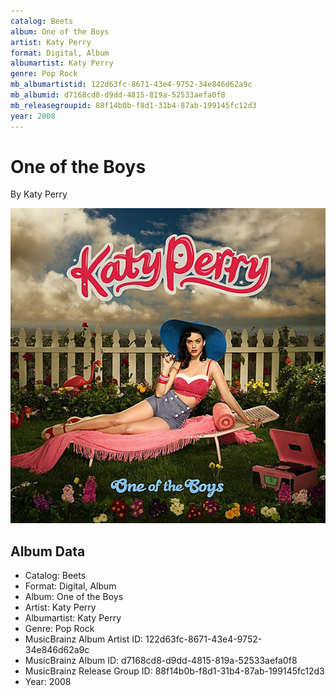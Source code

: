 ```yaml
---
catalog: Beets
album: One of the Boys
artist: Katy Perry
format: Digital, Album
albumartist: Katy Perry
genre: Pop Rock
mb_albumartistid: 122d63fc-8671-43e4-9752-34e846d62a9c
mb_albumid: d7168cd8-d9dd-4815-819a-52533aefa0f8
mb_releasegroupid: 88f14b0b-f8d1-31b4-87ab-199145fc12d3
year: 2008
---
```


# One of the Boys

By Katy Perry

![](../../assets/beetscovers/Katy_Perry-One_of_the_Boys.jpg)

## Album Data

- Catalog: Beets
- Format: Digital, Album
- Album: One of the Boys
- Artist: Katy Perry
- Albumartist: Katy Perry
- Genre: Pop Rock
- MusicBrainz Album Artist ID: 122d63fc-8671-43e4-9752-34e846d62a9c
- MusicBrainz Album ID: d7168cd8-d9dd-4815-819a-52533aefa0f8
- MusicBrainz Release Group ID: 88f14b0b-f8d1-31b4-87ab-199145fc12d3
- Year: 2008

